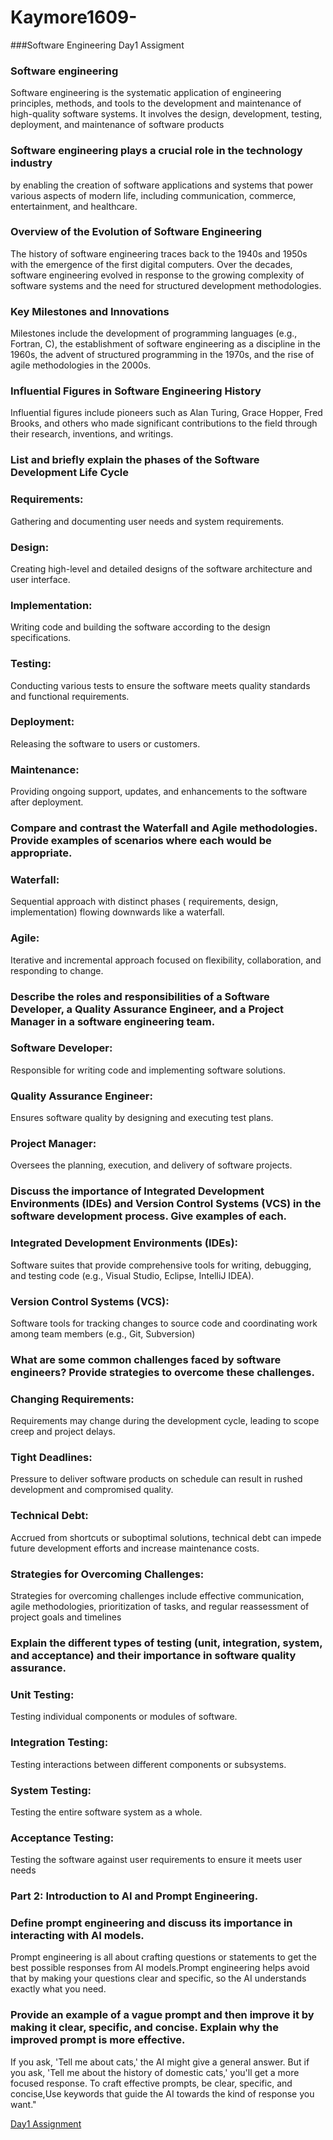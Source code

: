 # Kaymore1609-
 ###Software Engineering Day1 Assigment 

 ### Software engineering
 Software engineering is the systematic application of engineering principles, methods, and tools to the development and maintenance of high-quality software systems. It involves the design, development, testing, deployment, and maintenance of software products
 
### Software engineering plays a crucial role in the technology industry
by enabling the creation of software applications and systems that power various aspects of modern life, including communication, commerce, entertainment, and healthcare.

### Overview of the Evolution of Software Engineering 
The history of software engineering traces back to the 1940s and 1950s with the emergence of the first digital computers. Over the decades, software engineering evolved in response to the growing complexity of software systems and the need for structured development methodologies. 

### Key Milestones and Innovations   
Milestones include the development of programming languages (e.g., Fortran, C), the establishment of software engineering as a discipline in the 1960s, the advent of structured programming in the 1970s, and the rise of agile methodologies in the 2000s. 

### Influential Figures in Software Engineering History 
Influential figures include pioneers such as Alan Turing, Grace Hopper, Fred Brooks, and others who made significant contributions to the field through their research, inventions, and writings.

 ### List and briefly explain the phases of the Software Development Life Cycle
 
### Requirements: 
Gathering and documenting user needs and system requirements.
### Design: 
Creating high-level and detailed designs of the software architecture and user 
interface.
### Implementation:
Writing code and building the software according to the design specifications.
### Testing:
Conducting various tests to ensure the software meets quality standards and functional requirements.
### Deployment:
Releasing the software to users or customers.
### Maintenance:
Providing ongoing support, updates, and enhancements to the software after deployment.

### Compare and contrast the Waterfall and Agile methodologies. Provide examples of scenarios where each would be appropriate.

### Waterfall: 
Sequential approach with distinct phases ( requirements, design, implementation) flowing downwards like a waterfall.
### Agile:
Iterative and incremental approach focused on flexibility, collaboration, and responding to change.

### Describe the roles and responsibilities of a Software Developer, a Quality Assurance Engineer, and a Project Manager in a software engineering team.

### Software Developer: 
Responsible for writing code and implementing software solutions.
### Quality Assurance Engineer:
 Ensures software quality by designing and executing test plans.
### Project Manager: 
Oversees the planning, execution, and delivery of software projects.

### Discuss the importance of Integrated Development Environments (IDEs) and Version Control Systems (VCS) in the software development process. Give examples of each.

### Integrated Development Environments (IDEs): 
Software suites that provide comprehensive tools for writing, debugging, and testing code (e.g., Visual Studio, Eclipse, IntelliJ IDEA).
### Version Control Systems (VCS): 
Software tools for tracking changes to source code and coordinating work among team members (e.g., Git, Subversion)


### What are some common challenges faced by software engineers? Provide strategies to overcome these challenges.

### Changing Requirements: 
Requirements may change during the development cycle, leading to scope creep and project delays.
### Tight Deadlines: 
Pressure to deliver software products on schedule can result in rushed development and compromised quality.
### Technical Debt: 
Accrued from shortcuts or suboptimal solutions, technical debt can 
impede future development efforts and increase maintenance costs.
### Strategies for Overcoming Challenges: 
Strategies for overcoming challenges include effective communication, agile methodologies, prioritization of tasks, and regular reassessment of project goals and timelines

### Explain the different types of testing (unit, integration, system, and acceptance) and their importance in software quality assurance.

### Unit Testing: 
Testing individual components or modules of software.
### Integration Testing:
Testing interactions between different components or subsystems.
### System Testing: 
Testing the entire software system as a whole.
### Acceptance Testing: 
Testing the software against user requirements to ensure it meets user 
needs


### Part 2: Introduction to AI and Prompt Engineering.


### Define prompt engineering and discuss its importance in interacting with AI models.
Prompt engineering is all about crafting questions or statements to get the best possible responses from AI models.Prompt engineering helps avoid that by making your questions clear and specific, so the AI understands exactly what you need.

### Provide an example of a vague prompt and then improve it by making it clear, specific, and concise. Explain why the improved prompt is more effective.
 If you ask, 'Tell me about cats,' the AI might give a general answer. But if you ask, 'Tell me about the history of domestic cats,' you'll get a more focused response.
 To craft effective prompts, be clear, specific, and concise,Use keywords that guide the AI towards the kind of response you want."

 [Day1 Assignment](https://github.com/Kaymore1609/Kaymore1609-/edit/main/README.md)

















